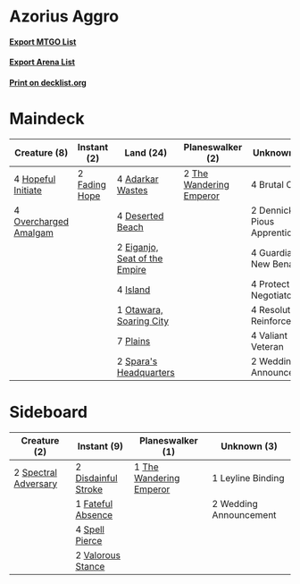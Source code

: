 # Azorius Aggro

#### [Export MTGO List](../collection/Azorius%20Aggro/Azorius%20Aggro.txt)
#### [Export Arena List](../collection/Azorius%20Aggro/Azorius%20Aggro_arena.txt)
#### [Print on decklist.org](http://decklist.org/?deckmain=4%09Adarkar%20Wastes%0A4%09Brutal%20Cathar%0A2%09Dennick,%20Pious%20Apprentice%0A4%09Deserted%20Beach%0A2%09Eiganjo,%20Seat%20of%20the%20Empire%0A2%09Fading%20Hope%0A4%09Guardian%20of%20New%20Benalia%0A4%09Hopeful%20Initiate%0A4%09Island%0A1%09Otawara,%20Soaring%20City%0A4%09Overcharged%20Amalgam%0A7%09Plains%0A4%09Protect%20the%20Negotiators%0A4%09Resolute%20Reinforcements%0A2%09Spara's%20Headquarters%0A2%09The%20Wandering%20Emperor%0A4%09Valiant%20Veteran%0A2%09Wedding%20Announcement&deckside=2%09Disdainful%20Stroke%0A1%09Fateful%20Absence%0A1%09Leyline%20Binding%0A2%09Spectral%20Adversary%0A4%09Spell%20Pierce%0A1%09The%20Wandering%20Emperor%0A2%09Valorous%20Stance%0A2%09Wedding%20Announcement)
# Maindeck

|                                          Creature (8)                                          |                                      Instant (2)                                       |                                               Land (24)                                                |                                         Planeswalker (2)                                         |       Unknown (24)        |
|------------------------------------------------------------------------------------------------|----------------------------------------------------------------------------------------|--------------------------------------------------------------------------------------------------------|--------------------------------------------------------------------------------------------------|---------------------------|
|4 [Hopeful Initiate](http://gatherer.wizards.com/Pages/Card/Details.aspx?multiverseid=540850)   |2 [Fading Hope](http://gatherer.wizards.com/Pages/Card/Details.aspx?multiverseid=534812)|4 [Adarkar Wastes](http://gatherer.wizards.com/Pages/Card/Details.aspx?multiverseid=129458)             |2 [The Wandering Emperor](http://gatherer.wizards.com/Pages/Card/Details.aspx?multiverseid=548337)|4 Brutal Cathar            |
|4 [Overcharged Amalgam](http://gatherer.wizards.com/Pages/Card/Details.aspx?multiverseid=540914)|                                                                                        |4 [Deserted Beach](http://gatherer.wizards.com/Pages/Card/Details.aspx?multiverseid=535058)             |                                                                                                  |2 Dennick, Pious Apprentice|
|                                                                                                |                                                                                        |2 [Eiganjo, Seat of the Empire](http://gatherer.wizards.com/Pages/Card/Details.aspx?multiverseid=548581)|                                                                                                  |4 Guardian of New Benalia  |
|                                                                                                |                                                                                        |4 [Island](http://gatherer.wizards.com/Pages/Card/Details.aspx?multiverseid=439857)                     |                                                                                                  |4 Protect the Negotiators  |
|                                                                                                |                                                                                        |1 [Otawara, Soaring City](http://gatherer.wizards.com/Pages/Card/Details.aspx?multiverseid=548584)      |                                                                                                  |4 Resolute Reinforcements  |
|                                                                                                |                                                                                        |7 [Plains](http://gatherer.wizards.com/Pages/Card/Details.aspx?multiverseid=439856)                     |                                                                                                  |4 Valiant Veteran          |
|                                                                                                |                                                                                        |2 [Spara's Headquarters](http://gatherer.wizards.com/Pages/Card/Details.aspx?multiverseid=555458)       |                                                                                                  |2 Wedding Announcement     |


# Sideboard

|                                         Creature (2)                                          |                                         Instant (9)                                          |                                         Planeswalker (1)                                         |     Unknown (3)      |
|-----------------------------------------------------------------------------------------------|----------------------------------------------------------------------------------------------|--------------------------------------------------------------------------------------------------|----------------------|
|2 [Spectral Adversary](http://gatherer.wizards.com/Pages/Card/Details.aspx?multiverseid=534843)|2 [Disdainful Stroke](http://gatherer.wizards.com/Pages/Card/Details.aspx?multiverseid=420705)|1 [The Wandering Emperor](http://gatherer.wizards.com/Pages/Card/Details.aspx?multiverseid=548337)|1 Leyline Binding     |
|                                                                                               |1 [Fateful Absence](http://gatherer.wizards.com/Pages/Card/Details.aspx?multiverseid=534774)  |                                                                                                  |2 Wedding Announcement|
|                                                                                               |4 [Spell Pierce](http://gatherer.wizards.com/Pages/Card/Details.aspx?multiverseid=425876)     |                                                                                                  |                      |
|                                                                                               |2 [Valorous Stance](http://gatherer.wizards.com/Pages/Card/Details.aspx?multiverseid=391950)  |                                                                                                  |                      |

